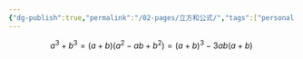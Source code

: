 ```yaml
---
{"dg-publish":true,"permalink":"/02-pages/立方和公式/","tags":["personal/blog","math/初等数学"]}
---
```


$$
a^{3} + b^{3} = (a + b)(a^{2} - ab + b^{2}) = (a + b)^{3} - 3ab(a + b)
$$
